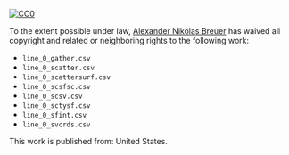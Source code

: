 [![CC0](http://i.creativecommons.org/p/zero/1.0/88x31.png)](http://creativecommons.org/publicdomain/zero/1.0/)

To the extent possible under law, [Alexander Nikolas Breuer](http://dial3343.org) has waived all copyright and related or neighboring rights to the following work:

* `line_0_gather.csv`
* `line_0_scatter.csv`
* `line_0_scattersurf.csv`
* `line_0_scsfsc.csv`
* `line_0_scsv.csv`
* `line_0_sctysf.csv`
* `line_0_sfint.csv`
* `line_0_svcrds.csv`

This work is published from: United States.
